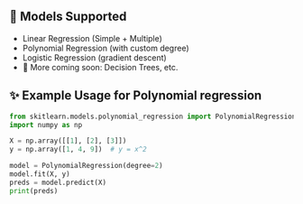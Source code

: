 ## 📘 Models Supported

- Linear Regression (Simple + Multiple)
- Polynomial Regression (with custom degree)
- Logistic Regression (gradient descent)
- 🚧 More coming soon: Decision Trees, etc.

## ✨ Example Usage for Polynomial regression

```python
from skitlearn.models.polynomial_regression import PolynomialRegression
import numpy as np

X = np.array([[1], [2], [3]])
y = np.array([1, 4, 9])  # y = x^2

model = PolynomialRegression(degree=2)
model.fit(X, y)
preds = model.predict(X)
print(preds)
